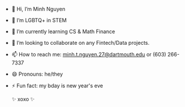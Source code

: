 - 👋 Hi, I’m Minh Nguyen
- 👀 I’m LGBTQ+ in STEM
- 🌱 I’m currently learning CS & Math Finance
- 💞️ I’m looking to collaborate on any Fintech/Data projects.
- 📫 How to reach me: minh.t.nguyen.27@dartmouth.edu or (603) 266-7337
- 😄 Pronouns: he/they
- ⚡ Fun fact: my bday is new year's eve

  ✨ xoxo ✨

<!---
Minh-Nguyen-2005/Minh-Nguyen-2005 is a ✨ special ✨ repository
--->
